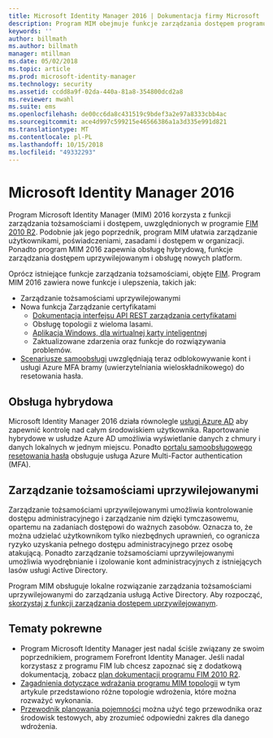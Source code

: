 ```yaml
---
title: Microsoft Identity Manager 2016 | Dokumentacja firmy Microsoft
description: Program MIM obejmuje funkcje zarządzania dostępem programu FIM 2010 oraz pomaga w zarządzaniu użytkownikami, poświadczeniami, zasadami i dostępem w organizacji.
keywords: ''
author: billmath
ms.author: billmath
manager: mtillman
ms.date: 05/02/2018
ms.topic: article
ms.prod: microsoft-identity-manager
ms.technology: security
ms.assetid: ccdd8a9f-02da-440a-81a8-354800dcd2a8
ms.reviewer: mwahl
ms.suite: ems
ms.openlocfilehash: de00cc6da8c431519c9bdef3a2e97a8333cbb4ac
ms.sourcegitcommit: ace4d997c599215e46566386a1a3d335e991d821
ms.translationtype: MT
ms.contentlocale: pl-PL
ms.lasthandoff: 10/15/2018
ms.locfileid: "49332293"
---
```

# <a name="microsoft-identity-manager-2016"></a>Microsoft Identity Manager 2016

Program Microsoft Identity Manager (MIM) 2016 korzysta z funkcji zarządzania tożsamościami i dostępem, uwzględnionych w programie [FIM 2010 R2](https://technet.microsoft.com/library/jj133885.aspx). Podobnie jak jego poprzednik, program MIM ułatwia zarządzanie użytkownikami, poświadczeniami, zasadami i dostępem w organizacji.  Ponadto program MIM 2016 zapewnia obsługę hybrydową, funkcje zarządzania dostępem uprzywilejowanym i obsługę nowych platform.

Oprócz istniejące funkcje zarządzania tożsamościami, objęte [FIM](https://technet.microsoft.com/library/jj133868). Program MIM 2016 zawiera nowe funkcje i ulepszenia, takich jak:

- Zarządzanie tożsamościami uprzywilejowanymi
- Nowa funkcja Zarządzanie certyfikatami
  - [Dokumentacja interfejsu API REST zarządzania certyfikatami](./reference/certificate-management-rest-api-reference.md)
  - Obsługę topologii z wieloma lasami.
  - [Aplikacja Windows, dla wirtualnej karty inteligentnej](working-with-mim-certificate-manager.md)
  - Zaktualizowane zdarzenia oraz funkcje do rozwiązywania problemów. 
- [Scenariusze samoobsługi](working-with-self-service-password-reset.md) uwzględniają teraz odblokowywanie kont i usługi Azure MFA bramy (uwierzytelniania wieloskładnikowego) do resetowania hasła.

## <a name="hybrid-experience"></a>Obsługa hybrydowa

Microsoft Identity Manager 2016 działa równolegle [usługi Azure AD](https://docs.microsoft.com/azure/active-directory/active-directory-whatis) aby zapewnić kontrolę nad całym środowiskiem użytkownika. Raportowanie hybrydowe w usłudze Azure AD umożliwia wyświetlanie danych z chmury i danych lokalnych w jednym miejscu. Ponadto [portalu samoobsługowego resetowania hasła](working-with-self-service-password-reset.md) obsługuje usługa Azure Multi-Factor authentication (MFA).

## <a name="privileged-identity-management"></a>Zarządzanie tożsamościami uprzywilejowanymi

Zarządzanie tożsamościami uprzywilejowanymi umożliwia kontrolowanie dostępu administracyjnego i zarządzanie nim dzięki tymczasowemu, opartemu na zadaniach dostępowi do ważnych zasobów. Oznacza to, że można udzielać użytkownikom tylko niezbędnych uprawnień, co ogranicza ryzyko uzyskania pełnego dostępu administracyjnego przez osobę atakującą. Ponadto zarządzanie tożsamościami uprzywilejowanymi umożliwia wyodrębnianie i izolowanie kont administracyjnych z istniejących lasów usługi Active Directory.

Program MIM obsługuje lokalne rozwiązanie zarządzania tożsamościami uprzywilejowanymi do zarządzania usługą Active Directory. Aby rozpocząć, [skorzystaj z funkcji zarządzania dostępem uprzywilejowanym](./pam/privileged-identity-management-for-active-directory-domain-services.md).

## <a name="related-topics"></a>Tematy pokrewne

- Program Microsoft Identity Manager jest nadal ściśle związany ze swoim poprzednikiem, programem Forefront Identity Manager. Jeśli nadal korzystasz z programu FIM lub chcesz zapoznać się z dodatkową dokumentacją, zobacz [plan dokumentacji programu FIM 2010 R2](https://technet.microsoft.com/library/jj133885.aspx).
- [Zagadnienia dotyczące wdrażania programu MIM topologii](topology-considerations.md) w tym artykule przedstawiono różne topologie wdrożenia, które można rozważyć wykonania.
- [Przewodnik planowania pojemności](capacity-planning-guide.md) można użyć tego przewodnika oraz środowisk testowych, aby zrozumieć odpowiedni zakres dla danego wdrożenia.